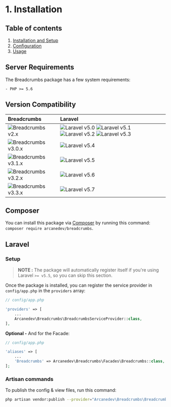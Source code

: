 # 1. Installation

## Table of contents

  1. [Installation and Setup](1-Installation-and-Setup.md)
  2. [Configuration](2-Configuration.md)
  3. [Usage](3-Usage.md)
  
## Server Requirements

The Breadcrumbs package has a few system requirements:

    - PHP >= 5.6
    
## Version Compatibility

| Breadcrumbs                              | Laravel                                                                                                             |
|:-----------------------------------------|:--------------------------------------------------------------------------------------------------------------------|
| ![Breadcrumbs v2.x][breadcrumbs_2_x]     | ![Laravel v5.0][laravel_5_0] ![Laravel v5.1][laravel_5_1] ![Laravel v5.2][laravel_5_2] ![Laravel v5.3][laravel_5_3] |
| ![Breadcrumbs v3.0.x][breadcrumbs_3_0_x] | ![Laravel v5.4][laravel_5_4]                                                                                        |
| ![Breadcrumbs v3.1.x][breadcrumbs_3_1_x] | ![Laravel v5.5][laravel_5_5]                                                                                        |
| ![Breadcrumbs v3.2.x][breadcrumbs_3_2_x] | ![Laravel v5.6][laravel_5_6]                                                                                        |
| ![Breadcrumbs v3.3.x][breadcrumbs_3_3_x] | ![Laravel v5.7][laravel_5_7]                                                                                        |

[laravel_5_0]:  https://img.shields.io/badge/v5.0-supported-brightgreen.svg?style=flat-square "Laravel v5.0"
[laravel_5_1]:  https://img.shields.io/badge/v5.1-supported-brightgreen.svg?style=flat-square "Laravel v5.1"
[laravel_5_2]:  https://img.shields.io/badge/v5.2-supported-brightgreen.svg?style=flat-square "Laravel v5.2"
[laravel_5_3]:  https://img.shields.io/badge/v5.3-supported-brightgreen.svg?style=flat-square "Laravel v5.3"
[laravel_5_4]:  https://img.shields.io/badge/v5.4-supported-brightgreen.svg?style=flat-square "Laravel v5.4"
[laravel_5_5]:  https://img.shields.io/badge/v5.5-supported-brightgreen.svg?style=flat-square "Laravel v5.5"
[laravel_5_6]:  https://img.shields.io/badge/v5.6-supported-brightgreen.svg?style=flat-square "Laravel v5.6"
[laravel_5_7]:  https://img.shields.io/badge/v5.7-supported-brightgreen.svg?style=flat-square "Laravel v5.7"

[breadcrumbs_2_x]:   https://img.shields.io/badge/version-2.*-blue.svg?style=flat-square "Breadcrumbs v2.*"
[breadcrumbs_3_0_x]: https://img.shields.io/badge/version-3.0.*-blue.svg?style=flat-square "Breadcrumbs v3.0.*"
[breadcrumbs_3_1_x]: https://img.shields.io/badge/version-3.1.*-blue.svg?style=flat-square "Breadcrumbs v3.1.*"
[breadcrumbs_3_2_x]: https://img.shields.io/badge/version-3.2.*-blue.svg?style=flat-square "Breadcrumbs v3.2.*"
[breadcrumbs_3_3_x]: https://img.shields.io/badge/version-3.3.*-blue.svg?style=flat-square "Breadcrumbs v3.3.*"

## Composer

You can install this package via [Composer](http://getcomposer.org/) by running this command: `composer require arcanedev/breadcrumbs`.

## Laravel

### Setup

> **NOTE :** The package will automatically register itself if you're using Laravel `>= v5.5`, so you can skip this section.

Once the package is installed, you can register the service provider in `config/app.php` in the `providers` array:

```php
// config/app.php

'providers' => [
    ...
    Arcanedev\Breadcrumbs\BreadcrumbsServiceProvider::class,
],
```

**Optional -** And for the Facade:

```php
// config/app.php

'aliases' => [
    ...
    'Breadcrumbs' => Arcanedev\Breadcrumbs\Facades\Breadcrumbs::class,
];
```

### Artisan commands

To publish the config &amp; view files, run this command:

```bash
php artisan vendor:publish --provider="Arcanedev\Breadcrumbs\BreadcrumbsServiceProvider"
```
